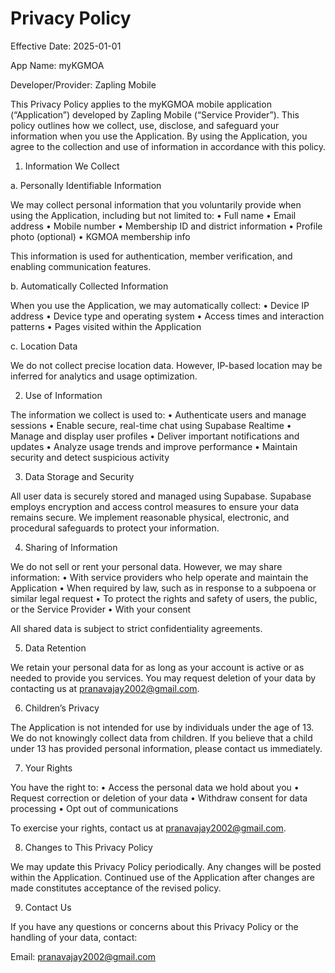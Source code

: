 # Privacy Policy

Effective Date: 2025-01-01

App Name: myKGMOA

Developer/Provider: Zapling Mobile

This Privacy Policy applies to the myKGMOA mobile application (“Application”) developed by Zapling Mobile (“Service Provider”). This policy outlines how we collect, use, disclose, and safeguard your information when you use the Application. By using the Application, you agree to the collection and use of information in accordance with this policy.

1. Information We Collect

a. Personally Identifiable Information

We may collect personal information that you voluntarily provide when using the Application, including but not limited to:
	•	Full name
	•	Email address
	•	Mobile number
	•	Membership ID and district information
	•	Profile photo (optional)
 	•	KGMOA membership info


This information is used for authentication, member verification, and enabling communication features.

b. Automatically Collected Information

When you use the Application, we may automatically collect:
	•	Device IP address
	•	Device type and operating system
	•	Access times and interaction patterns
	•	Pages visited within the Application

c. Location Data

We do not collect precise location data. However, IP-based location may be inferred for analytics and usage optimization.

2. Use of Information

The information we collect is used to:
	•	Authenticate users and manage sessions
	•	Enable secure, real-time chat using Supabase Realtime
	•	Manage and display user profiles
	•	Deliver important notifications and updates
	•	Analyze usage trends and improve performance
	•	Maintain security and detect suspicious activity

3. Data Storage and Security

All user data is securely stored and managed using Supabase. Supabase employs encryption and access control measures to ensure your data remains secure. We implement reasonable physical, electronic, and procedural safeguards to protect your information.

4. Sharing of Information

We do not sell or rent your personal data. However, we may share information:
	•	With service providers who help operate and maintain the Application
	•	When required by law, such as in response to a subpoena or similar legal request
	•	To protect the rights and safety of users, the public, or the Service Provider
	•	With your consent

All shared data is subject to strict confidentiality agreements.

5. Data Retention

We retain your personal data for as long as your account is active or as needed to provide you services. You may request deletion of your data by contacting us at pranavajay2002@gmail.com.

6. Children’s Privacy

The Application is not intended for use by individuals under the age of 13. We do not knowingly collect data from children. If you believe that a child under 13 has provided personal information, please contact us immediately.

7. Your Rights

You have the right to:
	•	Access the personal data we hold about you
	•	Request correction or deletion of your data
	•	Withdraw consent for data processing
	•	Opt out of communications

To exercise your rights, contact us at pranavajay2002@gmail.com.

8. Changes to This Privacy Policy

We may update this Privacy Policy periodically. Any changes will be posted within the Application. Continued use of the Application after changes are made constitutes acceptance of the revised policy.

9. Contact Us

If you have any questions or concerns about this Privacy Policy or the handling of your data, contact:

Email: pranavajay2002@gmail.com
